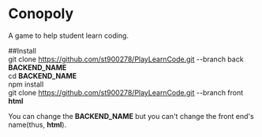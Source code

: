 Conopoly
=============

A game to help student learn coding.  

##Install  
git clone https://github.com/st900278/PlayLearnCode.git --branch back **BACKEND_NAME**  
cd **BACKEND_NAME**  
npm install  
git clone https://github.com/st900278/PlayLearnCode.git --branch front **html**  

You can change the **BACKEND_NAME** but you can't change the front end's name(thus, **html**).
